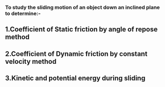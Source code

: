 ### To study the sliding motion of an object down an inclined plane to determine:-
## 1.Coefficient of Static friction by angle of repose method
## 2.Coefficient of Dynamic friction by constant velocity method
## 3.Kinetic and potential energy during sliding
